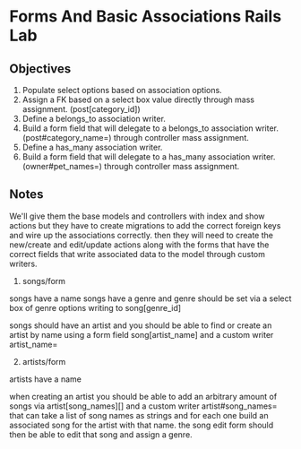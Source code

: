 
# Forms And Basic Associations Rails Lab

## Objectives

1. Populate select options based on association options.
2. Assign a FK based on a select box value directly through mass assignment. (post[category_id])
3. Define a belongs_to association writer.
4. Build a form field that will delegate to a belongs_to association writer. (post#category_name=) through controller mass assignment.
5. Define a has_many association writer.
6. Build a form field that will delegate to a has_many association writer. (owner#pet_names=) through controller mass assignment.

## Notes

We'll give them the base models and controllers with index and show actions but they have to create migrations to add the correct foreign keys and wire up the associations correctly. then they will need to create the new/create and edit/update actions along with the forms that have the correct fields that write associated data to the model through custom writers.

1. songs/form

songs have a name
songs have a genre and genre should be set via a select box of genre options writing to song[genre_id]

songs should have an artist and you should be able to find or create an artist by name using a form field song[artist_name] and a custom writer artist_name=

2. artists/form

artists have a name

when creating an artist you should be able to add an arbitrary amount of songs via artist[song_names][] and a custom writer artist#song_names= that can take a list of song names as strings and for each one build an associated song for the artist with that name. the song edit form should then be able to edit that song and assign a genre.
